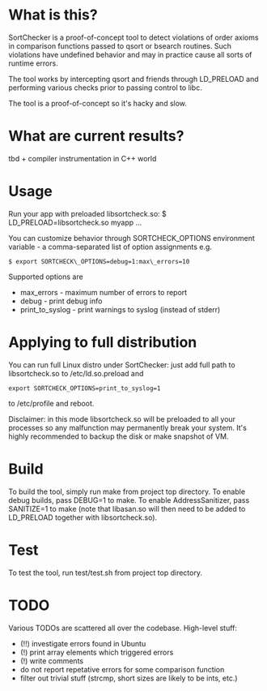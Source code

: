 # What is this?

SortChecker is a proof-of-concept tool to detect violations
of order axioms in comparison functions passed to qsort
or bsearch routines. Such violations have undefined behavior
and may in practice cause all sorts of runtime errors.

The tool works by intercepting qsort and friends through LD\_PRELOAD
and performing various checks prior to passing control to libc.

The tool is a proof-of-concept so it's hacky and slow.

# What are current results?

tbd + compiler instrumentation in C++ world

# Usage

Run your app with preloaded libsortcheck.so:
 $ LD\_PRELOAD=libsortcheck.so myapp ...

You can customize behavior through SORTCHECK\_OPTIONS environment
variable - a comma-separated list of option assignments e.g.

```
$ export SORTCHECK\_OPTIONS=debug=1:max\_errors=10
```

Supported options are
* max\_errors - maximum number of errors to report
* debug - print debug info
* print\_to\_syslog - print warnings to syslog (instead of stderr)

# Applying to full distribution

You can run full Linux distro under SortChecker: just add
full path to libsortcheck.so to /etc/ld.so.preload and

```
export SORTCHECK_OPTIONS=print_to_syslog=1
```

to /etc/profile and reboot.

Disclaimer: in this mode libsortcheck.so will be preloaded to
all your processes so any malfunction may permanently break your
system. It's highly recommended to backup the disk or make
snapshot of VM.

# Build

To build the tool, simply run make from project top directory.
To enable debug builds, pass DEBUG=1 to make.
To enable AddressSanitizer, pass SANITIZE=1 to make
(note that libasan.so will then need to be added to LD\_PRELOAD
together with libsortcheck.so).

# Test

To test the tool, run test/test.sh from project top directory.

# TODO

Various TODOs are scattered all over the codebase.
High-level stuff:
* (!!) investigate errors found in Ubuntu
* (!) print array elements which triggered errors
* (!) write comments
* do not report repetative errors for some comparison function
* filter out trivial stuff (strcmp, short sizes are likely to be ints, etc.)

